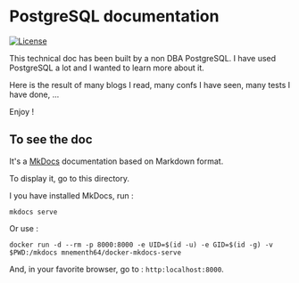 # PostgreSQL documentation

[![License](https://img.shields.io/github/license/mnementh64/postgresql-doc.svg)](LICENSE)

This technical doc has been built by a non DBA PostgreSQL. I have used PostgreSQL a lot and I wanted to learn more about it.

Here is the result of many blogs I read, many confs I have seen, many tests I have done, ...

Enjoy !

## To see the doc

It's a [MkDocs]() documentation based on Markdown format.

To display it, go to this directory.

I you have installed MkDocs, run :

	mkdocs serve

Or use :

	docker run -d --rm -p 8000:8000 -e UID=$(id -u) -e GID=$(id -g) -v $PWD:/mkdocs mnementh64/docker-mkdocs-serve

And, in your favorite browser, go to : `http:localhost:8000`.